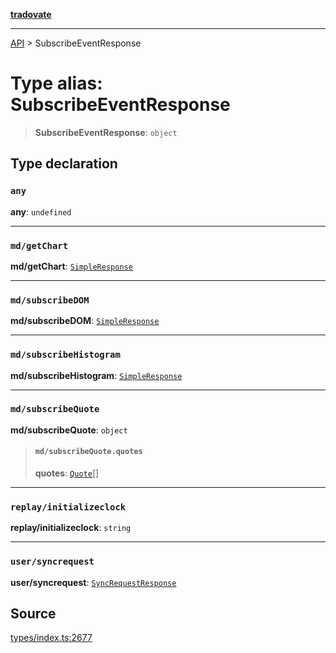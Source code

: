 [**tradovate**](../README.md)

***

[API](../API.md) > SubscribeEventResponse

# Type alias: SubscribeEventResponse

> **SubscribeEventResponse**: `object`

## Type declaration

### `any`

**any**: `undefined`

***

### `md/getChart`

**md/getChart**: [`SimpleResponse`](type-alias.SimpleResponse.md)

***

### `md/subscribeDOM`

**md/subscribeDOM**: [`SimpleResponse`](type-alias.SimpleResponse.md)

***

### `md/subscribeHistogram`

**md/subscribeHistogram**: [`SimpleResponse`](type-alias.SimpleResponse.md)

***

### `md/subscribeQuote`

**md/subscribeQuote**: `object`

> #### `md/subscribeQuote.quotes`
>
> **quotes**: [`Quote`](type-alias.Quote.md)[]
>
>

***

### `replay/initializeclock`

**replay/initializeclock**: `string`

***

### `user/syncrequest`

**user/syncrequest**: [`SyncRequestResponse`](type-alias.SyncRequestResponse.md)

## Source

[types/index.ts:2677](https://github.com/cgilly2fast/tradovate-typescript/blob/b1caea5/src/types/index.ts#L2677)
